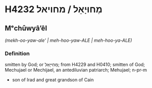 # H4232 מְחוּיָאֵל / מחויאל

## Mᵉchûwyâʼêl

_(mekh-oo-yaw-ale' | meh-hoo-yaw-ALE | meh-hoo-ya-ALE)_

### Definition

smitten by God; or מְחִיּיָאֵל; from H4229 and H0410; smitten of God; Mechujael or Mechijael, an antediluvian patriarch; Mehujael; n-pr-m

- son of Irad and great grandson of Cain

